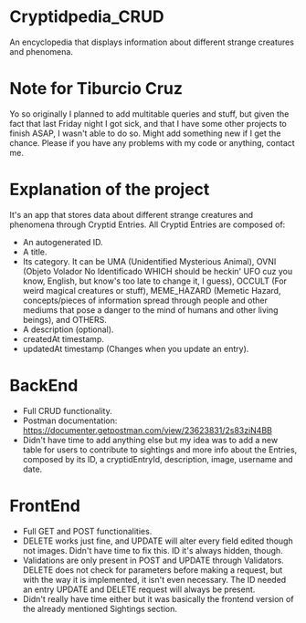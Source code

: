 # Cryptidpedia_CRUD
An encyclopedia that displays information about different strange creatures and phenomena.

# Note for Tiburcio Cruz
Yo so originally I planned to add multitable queries and stuff, but given the fact that last Friday night I got sick, and that I have some other projects to finish ASAP, I wasn't able to do so.
Might add something new if I get the chance.
Please if you have any problems with my code or anything, contact me.

# Explanation of the project
It's an app that stores data about different strange creatures and phenomena through Cryptid Entries. 
All Cryptid Entries are composed of:
- An autogenerated ID. 
- A title. 
- Its category. It can be UMA (Unidentified Mysterious Animal), OVNI (Objeto Volador No Identificado WHICH should be heckin' UFO cuz you know, English, but know's too late to change it, I guess), OCCULT (For weird magical creatures or stuff), MEME_HAZARD (Memetic Hazard, concepts/pieces of information spread through people and other mediums that pose a danger to the mind of humans and other living beings), and OTHERS.
- A description (optional).
- createdAt timestamp.
- updatedAt timestamp (Changes when you update an entry).

# BackEnd
 - Full CRUD functionality.
 - Postman documentation: https://documenter.getpostman.com/view/23623831/2s83ziN4BB
 - Didn't have time to add anything else but my idea was to add a new table for users to contribute to sightings and more info about the Entries, composed by its ID, a cryptidEntryId, description, image, username and date.

# FrontEnd
 - Full GET and POST functionalities.
 - DELETE works just fine, and UPDATE will alter every field edited though not images. Didn't have time to fix this. ID it's always hidden, though.
 - Validations are only present in POST and UPDATE through Validators. DELETE does not check for parameters before making a request, but with the way it is implemented, it isn't even necessary. The ID needed an entry UPDATE and DELETE request will always be present.
 - Didn't really have time either but it was basically the frontend version of the already mentioned Sightings section.
